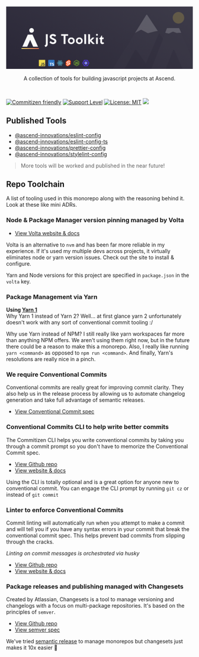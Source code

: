 <p align="center">
  <img src="./.github/assets/js-toolkit.png" />
</p>

<p align="center">
  A collection of tools for building javascript projects at Ascend.
</p>
<br/>

[![Commitizen friendly](https://img.shields.io/badge/commitizen-friendly-brightgreen.svg)](http://commitizen.github.io/cz-cli/) [![Support Level](https://img.shields.io/badge/support-active-green.svg)](#support-level) [![License: MIT](https://img.shields.io/badge/License-MIT-yellow.svg)](https://opensource.org/licenses/MIT) ![](https://github.com/ascend-innovations/js-toolkit/workflows/Release/badge.svg)

## Published Tools

- [@ascend-innovations/eslint-config](https://github.com/ascend-innovations/js-toolkit/blob/main/packages/eslint-config)
- [@ascend-innovations/eslint-config-ts](https://github.com/ascend-innovations/js-toolkit/tree/main/packages/eslint-config-ts)
- [@ascend-innovations/prettier-config](https://github.com/ascend-innovations/js-toolkit/tree/main/packages/prettier-config)
- [@ascend-innovations/stylelint-config](https://github.com/ascend-innovations/js-toolkit/tree/main/packages/stylelint-config)

> More tools will be worked and published in the near future!

## Repo Toolchain

A list of tooling used in this monorepo along with the reasoning behind it. Look at these like mini ADRs.

### Node & Package Manager version pinning managed by Volta

- [View Volta website & docs](https://volta.sh/)

Volta is an alternative to `nvm` and has been far more reliable in my experience. If it's used my multiple devs across projects,
it virtually eliminates node or yarn version issues. Check out the site to install & configure.

Yarn and Node versions for this project are specified in `package.json` in the `volta` key.

### Package Management via Yarn

**Using [Yarn 1](https://classic.yarnpkg.com/lang/en/)**\
Why Yarn 1 instead of Yarn 2? Well... at first glance yarn 2 unfortunately doesn't work with any
sort of conventional commit tooling :/

Why use Yarn instead of NPM? I still really like yarn workspaces far more than anything NPM offers. We aren't using them
right now, but in the future there could be a reason to make this a monorepo. Also, I really like running `yarn <command>`
as opposed to `npm run <command>`. And finally, Yarn's resolutions are really nice in a pinch.

### We require Conventional Commits

Conventional commits are really great for improving commit clarity. They also help us in the release process by allowing us
to automate changelog generation and take full advantage of semantic releases.

- [View Conventional Commit spec](https://www.conventionalcommits.org/en/v1.0.0/)

### Conventional Commits CLI to help write better commits

The Commitizen CLI helps you write conventional commits by taking you through a commit prompt so you don't have to memorize the Conventional Commit spec.

- [View Github repo](https://github.com/commitizen/cz-cli)
- [View website & docs](http://commitizen.github.io/cz-cli/)

Using the CLI is totally optional and is a great option for anyone new to conventional commit. You can engage the CLI prompt by running `git cz` or instead of `git commit`

### Linter to enforce Conventional Commits

Commit linting will automatically run when you attempt to make a commit and will tell you if you have any syntax errors in your commit that break the conventional commit spec. This helps prevent bad commits from slipping through the cracks.

_Linting on commit messages is orchestrated via husky_

- [View Github repo](https://github.com/conventional-changelog/commitlint)
- [View website & docs](https://conventional-changelog.github.io/commitlint/)

### Package releases and publishing managed with Changesets

Created by Atlassian, Changesets is a tool to manage versioning and changelogs with a focus on multi-package repositories. It's based on the principles of `semver`.

- [View Github repo](https://github.com/atlassian/changesets)
- [View semver spec](https://semver.org/)

We've tried [semantic release](https://github.com/semantic-release/semantic-release) to manage monorepos but changesets just makes it 10x easier 🎉
